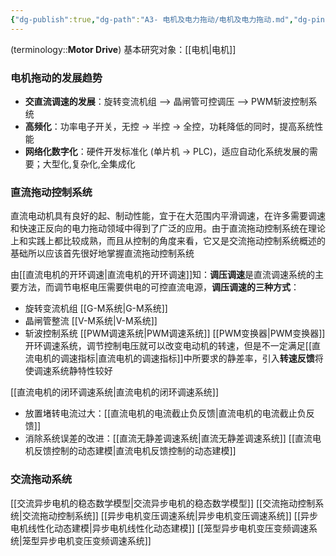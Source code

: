 ```yaml
---
{"dg-publish":true,"dg-path":"A3- 电机及电力拖动/电机及电力拖动.md","dg-pinned":true,"tags":["Subject"],"Level":0,"permalink":"/A3- 电机及电力拖动/电机及电力拖动/","pinned":true,"dgPassFrontmatter":true,"noteIcon":"","created":"2024-05-21T15:20:28.000+08:00","updated":"2025-06-20T23:44:15.673+08:00"}
---
```



(terminology::**Motor  Drive**)
基本研究对象：[[电机\|电机]]
### 电机拖动的发展趋势
- **交直流调速的发展**：旋转变流机组 --> 晶闸管可控调压 --> PWM斩波控制系统
- **高频化**：功率电子开关，无控 $\to$ 半控 $\to$ 全控，功耗降低的同时，提高系统性能
- **网络化数字化**：硬件开发标准化 (单片机  $\to$ PLC)，适应自动化系统发展的需要；大型化,复杂化,全集成化
### 直流拖动控制系统
直流电动机具有良好的起、制动性能，宜于在大范围内平滑调速，在许多需要调速和快速正反向的电力拖动领域中得到了广泛的应用。由于直流拖动控制系统在理论上和实践上都比较成熟，而且从控制的角度来看，它又是交流拖动控制系统概述的基础所以应该首先很好地掌握直流拖动控制系统

由[[直流电机的开环调速\|直流电机的开环调速]]知：**调压调速**是直流调速系统的主要方法，而调节电枢电压需要供电的可控直流电源，**调压调速的三种方式**：
- 旋转变流机组   [[G-M系统\|G-M系统]]
- 晶闸管整流       [[V-M系统\|V-M系统]] 
- 斩波控制系统   [[PWM调速系统\|PWM调速系统]]   [[PWM变换器\|PWM变换器]]
开环调速系统，调节控制电压就可以改变电动机的转速，但是不一定满足[[直流电机的调速指标\|直流电机的调速指标]]中所要求的静差率，引入**转速反馈**将使调速系统静特性较好

[[直流电机的闭环调速系统\|直流电机的闭环调速系统]]
- 放置堵转电流过大：[[直流电机的电流截止负反馈\|直流电机的电流截止负反馈]]
- 消除系统误差的改进：[[直流无静差调速系统\|直流无静差调速系统]]
[[直流电机反馈控制的动态建模\|直流电机反馈控制的动态建模]]
### 交流拖动系统
[[交流异步电机的稳态数学模型\|交流异步电机的稳态数学模型]]
[[交流拖动控制系统\|交流拖动控制系统]]
[[异步电机变压调速系统\|异步电机变压调速系统]]
[[异步电机线性化动态建模\|异步电机线性化动态建模]]
[[笼型异步电机变压变频调速系统\|笼型异步电机变压变频调速系统]]

